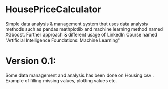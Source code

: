 # HousePriceCalculator
Simple data analysis &amp; management system that uses data analysis methods such as pandas mathplotlib and machine learning method named XGboost. Further approach &amp; different usage of LinkedIn Course named "Artificial Intelligence Foundations: Machine Learning"

# Version 0.1:
Some data management and analysis has been done on Housing.csv . Example of filling missing values, plotting values etc.